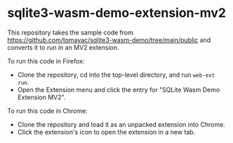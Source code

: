 # sqlite3-wasm-demo-extension-mv2

This repository takes the sample code from https://github.com/tomayac/sqlite3-wasm-demo/tree/main/public and converts it to run in an MV2 extension.

To run this code in Firefox:
* Clone the repository, cd into the top-level directory, and run `web-ext run`.
* Open the Extension menu and click the entry for "SQLite Wasm Demo Extension MV2".

To run this code in Chrome:
* Clone the repository and load it as an unpacked extension into Chrome.
* Click the extension's icon to open the extension in a new tab.
